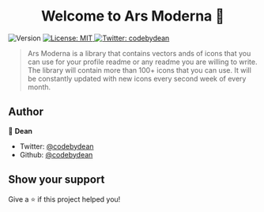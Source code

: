 <h1 align="center">Welcome to Ars Moderna 👋</h1>
<p>
  <img alt="Version" src="https://img.shields.io/badge/version-2023.0.1-blue.svg?cacheSeconds=2592000" />
  <a href="#" target="_blank">
    <img alt="License: MIT" src="https://img.shields.io/badge/License-MIT-yellow.svg" />
  </a>
  <a href="https://twitter.com/codebydean" target="_blank">
    <img alt="Twitter: codebydean" src="https://img.shields.io/twitter/follow/codebydean.svg?style=social" />
  </a>
</p>

> Ars Moderna is a library that contains vectors ands of icons that you can use for your profile readme or any readme you are willing to write. The library will contain more than 100+ icons that you can use. It will be constantly updated with new icons every second week of every month.

## Author

👤 **Dean**

* Twitter: [@codebydean](https://twitter.com/codebydean)
* Github: [@codebydean](https://github.com/codebydean)

## Show your support

Give a ⭐️ if this project helped you!
